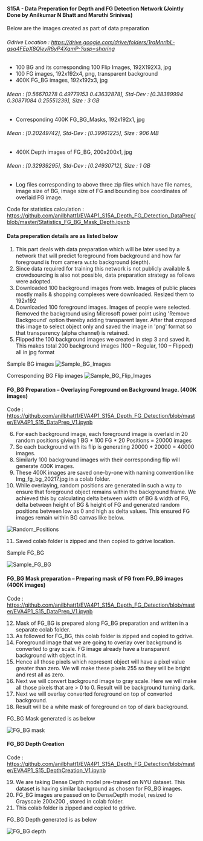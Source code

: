#### S15A - Data Preperation for Depth and FG Detection Network (Jointly Done by Anilkumar N Bhatt and Maruthi Srinivas)
Below are the images created as part of data preparation

###### Gdrive Location : https://drive.google.com/drive/folders/1raMnribL-gsa4FEpX8QIeyR6yP4XgmP-?usp=sharing

-	100 BG and its corresponding 100 Flip Images, 192X192X3, jpg 
- 100 FG images, 192x192x4, png, transparent background 
-	400K FG_BG images, 192x192x3, jpg 

###### Mean 		: [0.56670278 0.49779153 0.43632878], Std-Dev 	: [0.38389994 0.30871084 0.25551239], Size 		:  3 GB

-	Corresponding 400K FG_BG_Masks, 192x192x1, jpg

###### Mean		:   [0.20249742], Std-Dev	: [0.39961225], Size		: 906 MB

-	400K Depth images of FG_BG, 200x200x1, jpg

###### Mean		: [0.32939295], Std-Dev		: [0.24930712], Size		: 1 GB

-	Log files corresponding to above three zip files which have file names, image size of BG, image size of FG and bounding box coordinates of overlaid FG image.

Code for statistics calculation : https://github.com/anilbhatt1/EVA4P1_S15A_Depth_FG_Detection_DataPrep/blob/master/Statistics_FG_BG_Mask_Depth.ipynb


#### Data preperation details are as listed below

1.	This part deals with data preparation which will be later used by a network that will predict foreground from background and how far foreground is from camera w.r.to background (depth).
2.	Since data required for training this network is not publicly available & crowdsourcing is also not possible, data preparation strategy as follows were adopted.
3.	Downloaded 100 background images from web. Images of public places mostly malls & shopping complexes were downloaded. Resized them to 192x192
4.	Downloaded 100 foreground images. Images of people were selected. Removed the background using Microsoft power point using 'Remove Background' option thereby adding transparent layer. After that cropped this image to select object only and saved the image in 'png' format so that transparency (alpha channel) is retained.
5.	Flipped the 100 background images we created in step 3 and saved it. This makes total 200 background images (100 – Regular, 100 – Flipped) all in jpg format

Sample BG images
![Sample_BG_Images](https://github.com/anilbhatt1/EVA4P1_S15A_Depth_FG_Detection_DataPrep/blob/master/Images_For_ReadMe/BG_Sample10.png)

Corresponding BG Flip images
![Sample_BG_Flip_Images](https://github.com/anilbhatt1/EVA4P1_S15A_Depth_FG_Detection_DataPrep/blob/master/Images_For_ReadMe/BG_Flip_Sample10.png)

#### FG_BG Preparation – Overlaying Foreground on Background Image. (400K images)

Code : https://github.com/anilbhatt1/EVA4P1_S15A_Depth_FG_Detection/blob/master/EVA4P1_S15_DataPrep_V1.ipynb

6.	For each background image, each foreground image is overlaid in 20 random positions giving  1 BG * 100 FG * 20 Positions  = 20000 images
7.	So each background with its flip is generating 20000 + 20000 = 40000 images.
8.	Similarly 100 background images with their corresponding flip will generate 400K images.
9.	These 400K images are saved one-by-one with naming convention like Img_fg_bg_20217.jpg in a colab folder. 
10.	While overlaying, random positions are generated in such a way to ensure that foreground object remains within the background frame. We achieved this by calculating delta between width of BG & width of FG, delta between height of BG & height of FG and generated random positions between low as 0 and high as delta values. This ensured FG images remain within BG canvas like below.

![Random_Positions](https://github.com/anilbhatt1/EVA4P1_S15A_Depth_FG_Detection_DataPrep/blob/master/Images_For_ReadMe/Random_Positions.png)

11.	Saved colab folder is zipped and then copied to gdrive location.

Sample FG_BG

  ![Sample_FG_BG](https://github.com/anilbhatt1/EVA4P1_S15A_Depth_FG_Detection_DataPrep/blob/master/Images_For_ReadMe/FG_BG_Sample10.png)

#### FG_BG Mask preparation – Preparing mask of FG from FG_BG images (400K images)

Code : https://github.com/anilbhatt1/EVA4P1_S15A_Depth_FG_Detection/blob/master/EVA4P1_S15_DataPrep_V1.ipynb

12.	Mask of FG_BG is prepared along FG_BG preparation and written in a separate colab folder.
13.	As followed for FG_BG, this colab folder is zipped and copied to gdrive.
14.	Foreground image that we are going to overlay over background is converted to gray scale. FG image already have a transparent background with object in it.
15.	Hence all those pixels which represent object will have a pixel value greater than zero. We will make these pixels 255 so they will be bright and rest all as zero.
16.	Next we will convert background image to gray scale. Here we will make all those pixels that are > 0 to 0. Result will be background turning dark.
17.	Next we will overlay converted foreground on top of converted background. 
18.	Result will be a white mask of foreground on top of dark background.

FG_BG Mask generated is as below

  ![FG_BG mask](https://github.com/anilbhatt1/EVA4P1_S15A_Depth_FG_Detection_DataPrep/blob/master/Images_For_ReadMe/FG_BG_Mask_Sample10.png)

#### FG_BG Depth Creation

Code : https://github.com/anilbhatt1/EVA4P1_S15A_Depth_FG_Detection/blob/master/EVA4P1_S15_DepthCreation_V1.ipynb

19.	We are taking Dense Depth model pre-trained on NYU dataset. This dataset is having similar background as chosen for FG_BG images.
20.	FG_BG images are passed on to DenseDepth model, resized to Grayscale 200x200 , stored in colab folder.
21.	This colab folder is zipped and copied to gdrive.

FG_BG Depth generated is as below

  ![FG_BG depth](https://github.com/anilbhatt1/EVA4P1_S15A_Depth_FG_Detection_DataPrep/blob/master/Images_For_ReadMe/FG_BG_Depth_Sample10.png)

